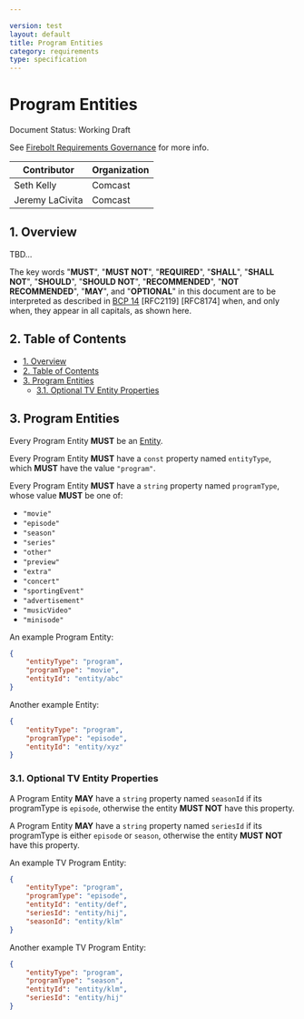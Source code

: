 ```yaml
---

version: test
layout: default
title: Program Entities
category: requirements
type: specification
---
```

# Program Entities

Document Status: Working Draft

See [Firebolt Requirements Governance](../../../governance) for more info.

| Contributor    | Organization   |
| -------------- | -------------- |
| Seth Kelly            | Comcast            |
| Jeremy LaCivita       | Comcast |

## 1. Overview
TBD...

The key words "**MUST**", "**MUST NOT**", "**REQUIRED**", "**SHALL**", "**SHALL NOT**", "**SHOULD**", "**SHOULD NOT**", "**RECOMMENDED**", "**NOT RECOMMENDED**", "**MAY**", and "**OPTIONAL**" in this document are to be interpreted as described in [BCP 14](https://www.rfc-editor.org/rfc/rfc2119.txt) [RFC2119] [RFC8174] when, and only when, they appear in all capitals, as shown here.

## 2. Table of Contents
- [1. Overview](#1-overview)
- [2. Table of Contents](#2-table-of-contents)
- [3. Program Entities](#3-program-entities)
  - [3.1. Optional TV Entity Properties](#31-optional-tv-entity-properties)


## 3. Program Entities
Every Program Entity **MUST** be an [Entity](../index#3-entities).

Every Program Entity **MUST** have a `const` property named `entityType`, which **MUST** have the value `"program"`.

Every Program Entity **MUST** have a `string` property named `programType`, whose value **MUST** be one of:

 - `"movie"`
 - `"episode"`
 - `"season"`
 - `"series"`
 - `"other"`
 - `"preview"`
 - `"extra"`
 - `"concert"`
 - `"sportingEvent"`
 - `"advertisement"`
 - `"musicVideo"`
 - `"minisode"`

An example Program Entity:

```json
{
    "entityType": "program",
    "programType": "movie",
    "entityId": "entity/abc"
}
```

Another example Entity:

```json
{
    "entityType": "program",
    "programType": "episode",
    "entityId": "entity/xyz"
}
```

### 3.1. Optional TV Entity Properties
A Program Entity **MAY** have a `string` property named `seasonId` if its programType is `episode`, otherwise the entity **MUST NOT** have this property.

A Program Entity **MAY** have a `string` property named `seriesId` if its programType is either `episode` or `season`, otherwise the entity **MUST NOT** have this property.

An example TV Program Entity:

```json
{
    "entityType": "program",
    "programType": "episode",
    "entityId": "entity/def",
    "seriesId": "entity/hij",
    "seasonId": "entity/klm"
}
```

Another example TV Program Entity:

```json
{
    "entityType": "program",
    "programType": "season",
    "entityId": "entity/klm",
    "seriesId": "entity/hij"
}
```
